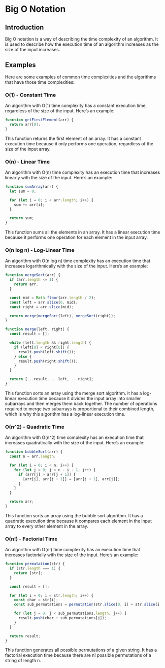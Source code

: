 # Big O Notation
## Introduction
Big O notation is a way of describing the time complexity of an algorithm. It is used to describe how the execution time of an algorithm increases as the size of the input increases.

## Examples
Here are some examples of common time complexities and the algorithms that have those time complexities:

### O(1) - Constant Time
An algorithm with O(1) time complexity has a constant execution time, regardless of the size of the input. Here’s an example:
```javascript
function getFirstElement(arr) {
  return arr[0];
}
```
This function returns the first element of an array. It has a constant execution time because it only performs one operation, regardless of the size of the input array.

### O(n) - Linear Time
An algorithm with O(n) time complexity has an execution time that increases linearly with the size of the input. Here’s an example:
```javascript
function sumArray(arr) {
  let sum = 0;

  for (let i = 0; i < arr.length; i++) {
    sum += arr[i];
  }

  return sum;
}
```
This function sums all the elements in an array. It has a linear execution time because it performs one operation for each element in the input array.

### O(n log n) - Log-Linear Time
An algorithm with O(n log n) time complexity has an execution time that increases logarithmically with the size of the input. Here’s an example:
```javascript
function mergeSort(arr) {
  if (arr.length <= 1) {
    return arr;
  }

  const mid = Math.floor(arr.length / 2);
  const left = arr.slice(0, mid);
  const right = arr.slice(mid);

  return merge(mergeSort(left), mergeSort(right));
}

function merge(left, right) {
  const result = [];

  while (left.length && right.length) {
    if (left[0] < right[0]) {
      result.push(left.shift());
    } else {
      result.push(right.shift());
    }
  }

  return [...result, ...left, ...right];
}
```
This function sorts an array using the merge sort algorithm. It has a log-linear execution time because it divides the input array into smaller subarrays and then merges them back together. The number of operations required to merge two subarrays is proportional to their combined length, which is why this algorithm has a log-linear execution time.

### O(n^2) - Quadratic Time
An algorithm with O(n^2) time complexity has an execution time that increases quadratically with the size of the input. Here’s an example:
```javascript
function bubbleSort(arr) {
  const n = arr.length;

  for (let i = 0; i < n; i++) {
    for (let j = 0; j < n - i - 1; j++) {
      if (arr[j] > arr[j + 1]) {
        [arr[j], arr[j + 1]] = [arr[j + 1], arr[j]];
      }
    }
  }

  return arr;
}
```
This function sorts an array using the bubble sort algorithm. It has a quadratic execution time because it compares each element in the input array to every other element in the array.

### O(n!) - Factorial Time
An algorithm with O(n!) time complexity has an execution time that increases factorially with the size of the input. Here’s an example:
```javascript
function permutation(str) {
  if (str.length === 1) {
    return [str];
  }

  const result = [];

  for (let i = 0; i < str.length; i++) {
    const char = str[i];
    const sub_permutations = permutation(str.slice(0, i) + str.slice(i + 1));

    for (let j = 0; j < sub_permutations.length; j++) {
      result.push(char + sub_permutations[j]);
    }
  }

  return result;
}
```
This function generates all possible permutations of a given string. It has a factorial execution time because there are n! possible permutations of a string of length n.